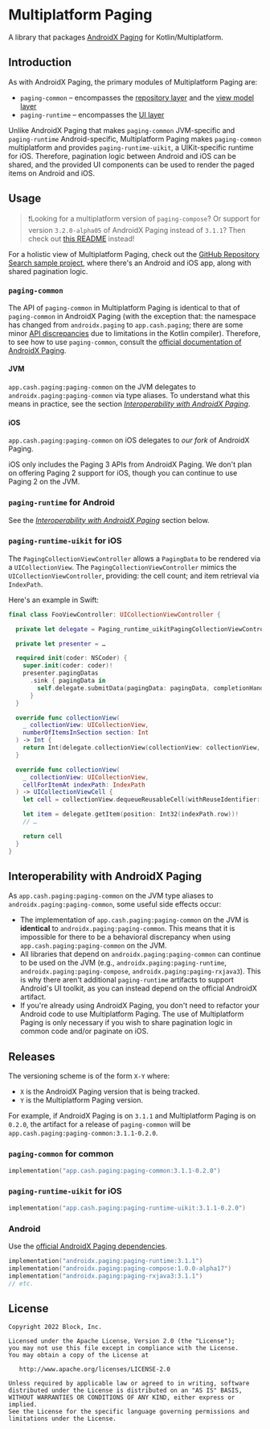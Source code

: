# Multiplatform Paging

A library that packages [AndroidX Paging](https://developer.android.com/topic/libraries/architecture/paging/v3-overview) for Kotlin/Multiplatform.

## Introduction

As with AndroidX Paging, the primary modules of Multiplatform Paging are:

* `paging-common` – encompasses the [repository layer](https://developer.android.com/topic/libraries/architecture/paging/v3-overview#repository) and the [view model layer](https://developer.android.com/topic/libraries/architecture/paging/v3-overview#viewmodel)
* `paging-runtime` – encompasses the [UI layer](https://developer.android.com/topic/libraries/architecture/paging/v3-overview#ui)

Unlike AndroidX Paging that makes `paging-common` JVM-specific and `paging-runtime` Android-specific,
Multiplatform Paging makes `paging-common` multiplatform and provides `paging-runtime-uikit`, a UIKit-specific runtime for iOS.
Therefore, pagination logic between Android and iOS can be shared,
and the provided UI components can be used to render the paged items on Android and iOS.

## Usage

> ❗Looking for a multiplatform version of `paging-compose`?
> Or support for version `3.2.0-alpha05` of AndroidX Paging instead of `3.1.1`?
> Then check out [this README](https://github.com/cashapp/multiplatform-paging/tree/main-3.2.0-alpha05) instead!

For a holistic view of Multiplatform Paging, check out the [GitHub Repository Search sample project](samples/repo-search), where there's an Android and iOS app, along with shared pagination logic.

### `paging-common`

The API of `paging-common` in Multiplatform Paging is identical to that of `paging-common` in AndroidX Paging
(with the exception that: the namespace has changed from `androidx.paging` to `app.cash.paging`;
there are some minor [API discrepancies](paging-common/README.md) due to limitations in the Kotlin compiler).
Therefore, to see how to use `paging-common`, consult the [official documentation of AndroidX Paging](https://developer.android.com/topic/libraries/architecture/paging/v3-overview).

#### JVM

`app.cash.paging:paging-common` on the JVM delegates to `androidx.paging:paging-common` via type aliases.
To understand what this means in practice, see the section [_Interoperability with AndroidX Paging_](#interoperability-with-androidx-paging).

#### iOS

`app.cash.paging:paging-common` on iOS delegates to _our fork_ of AndroidX Paging.

iOS only includes the Paging 3 APIs from AndroidX Paging.
We don't plan on offering Paging 2 support for iOS,
though you can continue to use Paging 2 on the JVM.

### `paging-runtime` for Android

See the [_Interoperability with AndroidX Paging_](#interoperability-with-androidx-paging) section below.

### `paging-runtime-uikit` for iOS

The `PagingCollectionViewController` allows a `PagingData` to be rendered via a `UICollectionView`.
The `PagingCollectionViewController` mimics the `UICollectionViewController`,
providing: the cell count; and item retrieval via `IndexPath`.

Here's an example in Swift:

```swift
final class FooViewController: UICollectionViewController {

  private let delegate = Paging_runtime_uikitPagingCollectionViewController<Foo>()

  private let presenter = …

  required init(coder: NSCoder) {
    super.init(coder: coder)!
    presenter.pagingDatas
      .sink { pagingData in
        self.delegate.submitData(pagingData: pagingData, completionHandler: …)
      }
  }

  override func collectionView(
    _ collectionView: UICollectionView,
    numberOfItemsInSection section: Int
  ) -> Int {
    return Int(delegate.collectionView(collectionView: collectionView, numberOfItemsInSection: Int64(section)))
  }

  override func collectionView(
    _ collectionView: UICollectionView,
    cellForItemAt indexPath: IndexPath
  ) -> UICollectionViewCell {
    let cell = collectionView.dequeueReusableCell(withReuseIdentifier: "FooCell", for: indexPath) as! FooCell

    let item = delegate.getItem(position: Int32(indexPath.row))!
    // …

    return cell
  }
}
```

## Interoperability with AndroidX Paging

As `app.cash.paging:paging-common` on the JVM type aliases to `androidx.paging:paging-common`,
some useful side effects occur:

* The implementation of `app.cash.paging:paging-common` on the JVM is **identical** to `androidx.paging:paging-common`.
  This means that it is impossible for there to be a behavioral discrepancy when using `app.cash.paging:paging-common` on the JVM.
* All libraries that depend on `androidx.paging:paging-common` can continue to be used on the JVM (e.g., `androidx.paging:paging-runtime`, `androidx.paging:paging-compose`, `androidx.paging:paging-rxjava3`).
  This is why there aren't additional `paging-runtime` artifacts to support Android's UI toolkit,
  as you can instead depend on the official AndroidX artifact.
* If you're already using AndroidX Paging, you don't need to refactor your Android code to use Multiplatform Paging.
  The use of Multiplatform Paging is only necessary if you wish to share pagination logic in common code and/or paginate on iOS. 

## Releases

The versioning scheme is of the form `X-Y` where:

- `X` is the AndroidX Paging version that is being tracked.
- `Y` is the Multiplatform Paging version.

For example, if AndroidX Paging is on `3.1.1` and Multiplatform Paging is on `0.2.0`,
the artifact for a release of `paging-common` will be `app.cash.paging:paging-common:3.1.1-0.2.0`.

### `paging-common` for common

```kotlin
implementation("app.cash.paging:paging-common:3.1.1-0.2.0")
```

### `paging-runtime-uikit` for iOS

```kotlin
implementation("app.cash.paging:paging-runtime-uikit:3.1.1-0.2.0")
```

### Android

Use the [official AndroidX Paging dependencies](https://developer.android.com/jetpack/androidx/releases/paging#declaring_dependencies).

```kotlin
implementation("androidx.paging:paging-runtime:3.1.1")
implementation("androidx.paging:paging-compose:1.0.0-alpha17")
implementation("androidx.paging:paging-rxjava3:3.1.1")
// etc.
```

## License

    Copyright 2022 Block, Inc.

    Licensed under the Apache License, Version 2.0 (the "License");
    you may not use this file except in compliance with the License.
    You may obtain a copy of the License at

       http://www.apache.org/licenses/LICENSE-2.0

    Unless required by applicable law or agreed to in writing, software
    distributed under the License is distributed on an "AS IS" BASIS,
    WITHOUT WARRANTIES OR CONDITIONS OF ANY KIND, either express or implied.
    See the License for the specific language governing permissions and
    limitations under the License.
